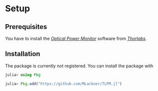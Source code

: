# Setup

## Prerequisites

You have to install the [*Optical Power Monitor*](https://www.thorlabs.de/software_pages/ViewSoftwarePage.cfm?Code=OPM) software from [*Thorlabs*](https://www.thorlabs.de/newgrouppage9.cfm?objectgroup_id=4037&pn=PM100USB).


## Installation

The package is currently not registered. You can install the package with

```julia
julia> using Pkg

julia> Pkg.add("https://github.com/MLackner/TLPM.jl")
```
